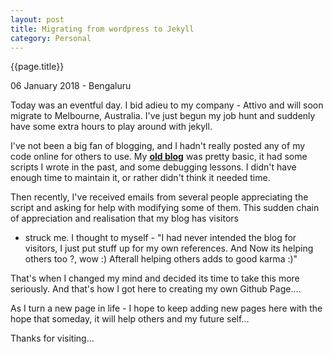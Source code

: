 ```yaml
---
layout: post
title: Migrating from wordpress to Jekyll
category: Personal
---
```


{{page.title}}

<p class="meta"> 06 January 2018 - Bengaluru </p>

Today was an eventful day. I bid adieu to my company - Attivo and will soon migrate to Melbourne, Australia. I've just begun my job hunt and suddenly have some extra hours to play around with jekyll.

I've not been a big fan of blogging, and I hadn't really posted any of my code online for others to use. My <b><a href="http://vimalshekar.ml">old blog</a></b> was pretty basic,
it had some scripts I wrote in the past, and some debugging lessons. I didn't have enough time to maintain it, or rather didn't think it needed time. 

Then recently, I've received emails from several people appreciating the script and asking for help with modifying some of them. This sudden chain of appreciation and realisation that my blog has visitors
- struck me. I thought to myself - "I had never intended the blog for visitors, I just put stuff up for my own references. And Now its helping others too ?, wow :) Afterall helping others adds to good karma :)"

That's when I changed my mind and decided its time to take this more seriously. And that's how I got here to creating my own Github Page.... 


As I turn a new page in life - I hope to keep adding new pages here with the hope that someday, it will help others and my future self...


Thanks for visiting...


